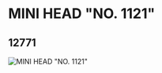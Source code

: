 # MINI HEAD "NO. 1121"
## 12771
![MINI HEAD "NO. 1121"](https://lc-www-live-s.legocdn.com/media/bricks/5/2/6021599.jpg)